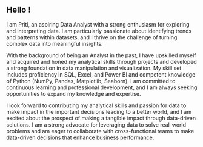 ## Hello !

I am Priti, an aspiring Data Analyst with a strong enthusiasm for exploring and interpreting data. I am particularly passionate about identifying trends and patterns within datasets, and I thrive on the challenge of turning complex data into meaningful insights.

With the background of being an Analyst in the past, I have upskilled myself and acquired and honed my analytical skills through projects and developed a strong foundation in data manipulation and visualization. My skill set includes proficiency in SQL, Excel, and Power BI and competent knowledge of Python (NumPy, Pandas, Matplotlib, Seaborn). I am committed to continuous learning and professional development, and I am always seeking opportunities to expand my knowledge and expertise.

I look forward to contributing my analytical skills and passion for data to make impact in the important decisions leading to a better world, and I am excited about the prospect of making a tangible impact through data-driven solutions. I am a strong advocate for leveraging data to solve real-world problems and am eager to collaborate with cross-functional teams to make data-driven decisions that enhance business performance.

